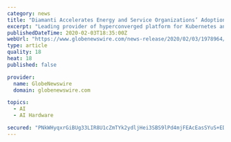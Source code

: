 ```yaml
---
category: news
title: "Diamanti Accelerates Energy and Service Organizations’ Adoption of AI/ML"
excerpt: "Leading provider of hyperconverged platform for Kubernetes and containers to share breakthrough customer use cases at ARC Industry Forum 2020"
publishedDateTime: 2020-02-03T18:35:00Z
webUrl: "https://www.globenewswire.com/news-release/2020/02/03/1978964/0/en/Diamanti-Accelerates-Energy-and-Service-Organizations-Adoption-of-AI-ML.html"
type: article
quality: 18
heat: 18
published: false

provider:
  name: GlobeNewswire
  domain: globenewswire.com

topics:
  - AI
  - AI Hardware

secured: "PNkWHyqxrGiBUg33LIR8U1cZmTYk2ydljHei3SBS9lPd4mjFEAcEasSYuS+EDTQwEaYk3wGpNTsFtwGMww2But2XkxhF1qI3sJPk1LvOIcR7ed7rmdqIM/wye09tXW5UAvFQWSRTcNydLZ5LM4tDXCCOWzlbLhHB2f3CMese+7KgQjsSKqIfiSROe3x3ITwbuWfmowJbGrvPDNcd2r3ObjU8QaTw4ubqROLN7i7yTHy75qmFirCHvps/hIoru0xj5ocVB1gq0Dl/xoeaLyE/3minNMvJJnnzc+QjtIKrUBMAOntohhoL6U0A5Bvqsww7;QnkG6xGk9gJmzEXULD1CkQ=="
---
```


